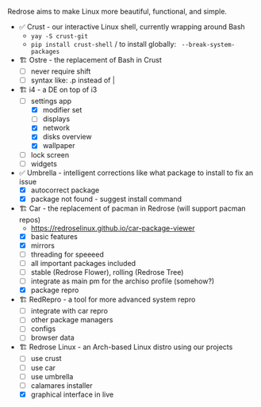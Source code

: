 Redrose aims to make Linux more beautiful, functional, and simple.

- ✅ Crust - our interactive Linux shell, currently wrapping around Bash
  - `yay -S crust-git`
  - `pip install crust-shell` / to install globally: ` --break-system-packages` 
- 🏗️ Ostre - the replacement of Bash in Crust
  - [ ] never require shift
  - [ ] syntax like: .p instead of |
-  🏗️ i4 - a DE on top of i3
    - [ ] settings app
      - [x] modifier set
      - [ ] displays
      - [x] network
      - [x] disks overview
      - [x] wallpaper 
    - [ ] lock screen
    - [ ] widgets
- ✅ Umbrella - intelligent corrections like what package to install to fix an issue
  - [x] autocorrect package
  - [x] package not found - suggest install command 
- 🏗️ Car - the replacement of pacman in Redrose (will support pacman repos)
  - https://redroselinux.github.io/car-package-viewer
  - [x] basic features
  - [x] mirrors
  - [ ] threading for speeeed
  - [ ] all important packages included
  - [ ] stable (Redrose Flower), rolling (Redrose Tree)
  - [ ] integrate as main pm for the archiso profile (somehow?)
  - [x] package repro
- 🏗️ RedRepro - a tool for more advanced system repro
  - [ ] integrate with car repro
  - [ ] other package managers
  - [ ] configs
  - [ ] browser data 
- 🏗️ Redrose Linux - an Arch-based Linux distro using our projects
  - [ ] use crust
  - [ ] use car
  - [ ] use umbrella
  - [ ] calamares installer
  - [x] graphical interface in live
